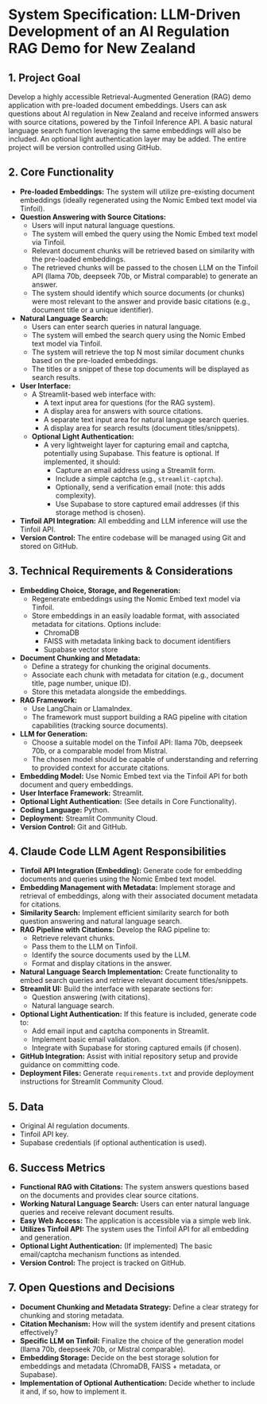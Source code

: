 # System Specification: LLM-Driven Development of an AI Regulation RAG Demo for New Zealand

## 1. Project Goal

Develop a highly accessible Retrieval-Augmented Generation (RAG) demo application with pre-loaded document embeddings. Users can ask questions about AI regulation in New Zealand and receive informed answers with source citations, powered by the Tinfoil Inference API. A basic natural language search function leveraging the same embeddings will also be included. An optional light authentication layer may be added. The entire project will be version controlled using GitHub.

## 2. Core Functionality

* **Pre-loaded Embeddings:** The system will utilize pre-existing document embeddings (ideally regenerated using the Nomic Embed text model via Tinfoil).
* **Question Answering with Source Citations:**
    * Users will input natural language questions.
    * The system will embed the query using the Nomic Embed text model via Tinfoil.
    * Relevant document chunks will be retrieved based on similarity with the pre-loaded embeddings.
    * The retrieved chunks will be passed to the chosen LLM on the Tinfoil API (llama 70b, deepseek 70b, or Mistral comparable) to generate an answer.
    * The system should identify which source documents (or chunks) were most relevant to the answer and provide basic citations (e.g., document title or a unique identifier).
* **Natural Language Search:**
    * Users can enter search queries in natural language.
    * The system will embed the search query using the Nomic Embed text model via Tinfoil.
    * The system will retrieve the top N most similar document chunks based on the pre-loaded embeddings.
    * The titles or a snippet of these top documents will be displayed as search results.
* **User Interface:**
    * A Streamlit-based web interface with:
        * A text input area for questions (for the RAG system).
        * A display area for answers with source citations.
        * A separate text input area for natural language search queries.
        * A display area for search results (document titles/snippets).
    * **Optional Light Authentication:**
        * A very lightweight layer for capturing email and captcha, potentially using Supabase.  This feature is optional.  If implemented, it should:
            * Capture an email address using a Streamlit form.
            * Include a simple captcha (e.g., `streamlit-captcha`).
            * Optionally, send a verification email (note: this adds complexity).
            * Use Supabase to store captured email addresses (if this storage method is chosen).
* **Tinfoil API Integration:** All embedding and LLM inference will use the Tinfoil API.
* **Version Control:** The entire codebase will be managed using Git and stored on GitHub.

## 3. Technical Requirements & Considerations

* **Embedding Choice, Storage, and Regeneration:**
    * Regenerate embeddings using the Nomic Embed text model via Tinfoil.
    * Store embeddings in an easily loadable format, with associated metadata for citations.  Options include:
        * ChromaDB
        * FAISS with metadata linking back to document identifiers
        * Supabase vector store
* **Document Chunking and Metadata:**
    * Define a strategy for chunking the original documents.
    * Associate each chunk with metadata for citation (e.g., document title, page number, unique ID).
    * Store this metadata alongside the embeddings.
* **RAG Framework:**
    * Use LangChain or LlamaIndex.
    * The framework must support building a RAG pipeline with citation capabilities (tracking source documents).
* **LLM for Generation:**
    * Choose a suitable model on the Tinfoil API: llama 70b, deepseek 70b, or a comparable model from Mistral.
    * The chosen model should be capable of understanding and referring to provided context for accurate citations.
* **Embedding Model:** Use Nomic Embed text via the Tinfoil API for both document and query embeddings.
* **User Interface Framework:** Streamlit.
* **Optional Light Authentication:** (See details in Core Functionality).
* **Coding Language:** Python.
* **Deployment:** Streamlit Community Cloud.
* **Version Control:** Git and GitHub.

## 4. Claude Code LLM Agent Responsibilities

* **Tinfoil API Integration (Embedding):** Generate code for embedding documents and queries using the Nomic Embed text model.
* **Embedding Management with Metadata:** Implement storage and retrieval of embeddings, along with their associated document metadata for citations.
* **Similarity Search:** Implement efficient similarity search for both question answering and natural language search.
* **RAG Pipeline with Citations:** Develop the RAG pipeline to:
    * Retrieve relevant chunks.
    * Pass them to the LLM on Tinfoil.
    * Identify the source documents used by the LLM.
    * Format and display citations in the answer.
* **Natural Language Search Implementation:** Create functionality to embed search queries and retrieve relevant document titles/snippets.
* **Streamlit UI:** Build the interface with separate sections for:
    * Question answering (with citations).
    * Natural language search.
* **Optional Light Authentication:** If this feature is included, generate code to:
    * Add email input and captcha components in Streamlit.
    * Implement basic email validation.
    * Integrate with Supabase for storing captured emails (if chosen).
* **GitHub Integration:** Assist with initial repository setup and provide guidance on committing code.
* **Deployment Files:** Generate `requirements.txt` and provide deployment instructions for Streamlit Community Cloud.

## 5. Data

* Original AI regulation documents.
* Tinfoil API key.
* Supabase credentials (if optional authentication is used).

## 6. Success Metrics

* **Functional RAG with Citations:** The system answers questions based on the documents and provides clear source citations.
* **Working Natural Language Search:** Users can enter natural language queries and receive relevant document results.
* **Easy Web Access:** The application is accessible via a simple web link.
* **Utilizes Tinfoil API:** The system uses the Tinfoil API for all embedding and generation.
* **Optional Light Authentication:** (If implemented) The basic email/captcha mechanism functions as intended.
* **Version Control:** The project is tracked on GitHub.

## 7. Open Questions and Decisions

* **Document Chunking and Metadata Strategy:** Define a clear strategy for chunking and storing metadata.
* **Citation Mechanism:** How will the system identify and present citations effectively?
* **Specific LLM on Tinfoil:** Finalize the choice of the generation model (llama 70b, deepseek 70b, or Mistral comparable).
* **Embedding Storage:** Decide on the best storage solution for embeddings and metadata (ChromaDB, FAISS + metadata, or Supabase).
* **Implementation of Optional Authentication:** Decide whether to include it and, if so, how to implement it.

